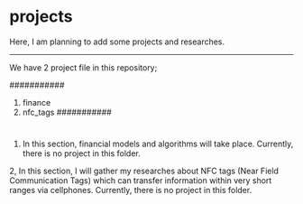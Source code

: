 # projects

Here, I am planning to add some projects and researches.
__________________________________________________________________________
We have 2 project file in this repository;

###########
1. finance
2. nfc_tags
###########
#
1. In this section, financial models and algorithms will take place.
Currently, there is no project in this folder.

2, In this section, I will gather my researches about NFC tags 
(Near Field Communication Tags) which can transfer information 
within very short ranges via cellphones.
Currently, there is no project in this folder.
